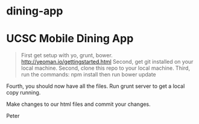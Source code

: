 dining-app
==========

UCSC Mobile Dining App
======================

> First get setup with yo, grunt, bower. http://yeoman.io/gettingstarted.html
> Second, get git installed on your local machine. 
> Second, clone this repo to your local machine.
> Third, run the commands:
> npm install
> then run
> bower update

Fourth, you should now have all the files. Run
grunt server to get a local copy running.

Make changes to our html files and commit your changes.

Peter

